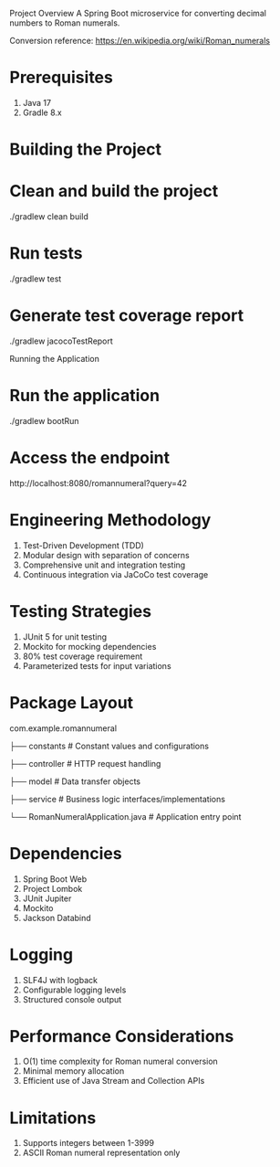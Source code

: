 Project Overview
A Spring Boot microservice for converting decimal numbers to Roman numerals.

Conversion reference: https://en.wikipedia.org/wiki/Roman_numerals

# Prerequisites
1. Java 17
2. Gradle 8.x

# Building the Project
# Clean and build the project
./gradlew clean build

# Run tests
./gradlew test

# Generate test coverage report
./gradlew jacocoTestReport

Running the Application
# Run the application
./gradlew bootRun

# Access the endpoint
http://localhost:8080/romannumeral?query=42

# Engineering Methodology

1. Test-Driven Development (TDD)
2. Modular design with separation of concerns
3. Comprehensive unit and integration testing
4. Continuous integration via JaCoCo test coverage

# Testing Strategies

1. JUnit 5 for unit testing
2. Mockito for mocking dependencies
3. 80% test coverage requirement
4. Parameterized tests for input variations

# Package Layout
com.example.romannumeral

├── constants        # Constant values and configurations

├── controller       # HTTP request handling

├── model            # Data transfer objects

├── service          # Business logic interfaces/implementations

└── RomanNumeralApplication.java  # Application entry point

# Dependencies

1. Spring Boot Web
2. Project Lombok
3. JUnit Jupiter
4. Mockito
5. Jackson Databind

# Logging

1. SLF4J with logback
2. Configurable logging levels
3. Structured console output

# Performance Considerations

1. O(1) time complexity for Roman numeral conversion
2. Minimal memory allocation
3. Efficient use of Java Stream and Collection APIs

# Limitations

1. Supports integers between 1-3999
2. ASCII Roman numeral representation only
